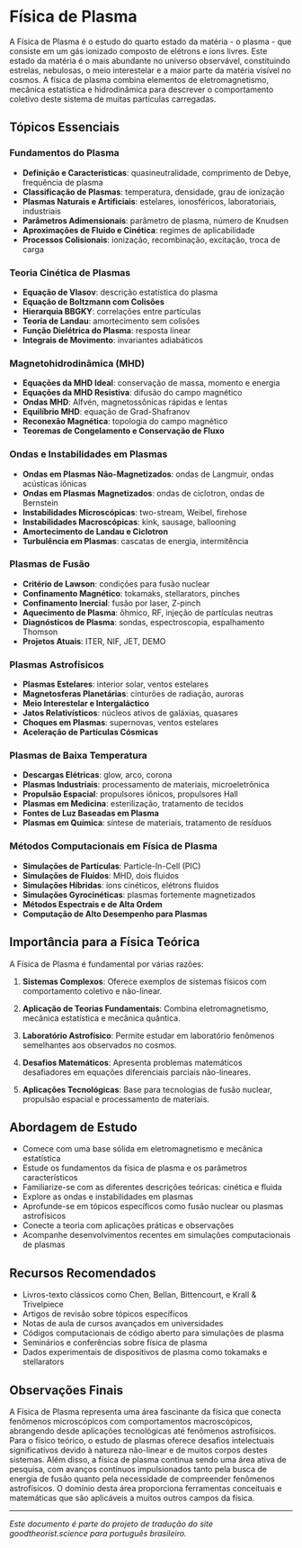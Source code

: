 # Física de Plasma

A Física de Plasma é o estudo do quarto estado da matéria - o plasma - que consiste em um gás ionizado composto de elétrons e íons livres. Este estado da matéria é o mais abundante no universo observável, constituindo estrelas, nebulosas, o meio interestelar e a maior parte da matéria visível no cosmos. A física de plasma combina elementos de eletromagnetismo, mecânica estatística e hidrodinâmica para descrever o comportamento coletivo deste sistema de muitas partículas carregadas.

## Tópicos Essenciais

### Fundamentos do Plasma
- **Definição e Características**: quasineutralidade, comprimento de Debye, frequência de plasma
- **Classificação de Plasmas**: temperatura, densidade, grau de ionização
- **Plasmas Naturais e Artificiais**: estelares, ionosféricos, laboratoriais, industriais
- **Parâmetros Adimensionais**: parâmetro de plasma, número de Knudsen
- **Aproximações de Fluido e Cinética**: regimes de aplicabilidade
- **Processos Colisionais**: ionização, recombinação, excitação, troca de carga

### Teoria Cinética de Plasmas
- **Equação de Vlasov**: descrição estatística do plasma
- **Equação de Boltzmann com Colisões**
- **Hierarquia BBGKY**: correlações entre partículas
- **Teoria de Landau**: amortecimento sem colisões
- **Função Dielétrica do Plasma**: resposta linear
- **Integrais de Movimento**: invariantes adiabáticos

### Magnetohidrodinâmica (MHD)
- **Equações da MHD Ideal**: conservação de massa, momento e energia
- **Equações da MHD Resistiva**: difusão do campo magnético
- **Ondas MHD**: Alfvén, magnetossônicas rápidas e lentas
- **Equilíbrio MHD**: equação de Grad-Shafranov
- **Reconexão Magnética**: topologia do campo magnético
- **Teoremas de Congelamento e Conservação de Fluxo**

### Ondas e Instabilidades em Plasmas
- **Ondas em Plasmas Não-Magnetizados**: ondas de Langmuir, ondas acústicas iônicas
- **Ondas em Plasmas Magnetizados**: ondas de ciclotron, ondas de Bernstein
- **Instabilidades Microscópicas**: two-stream, Weibel, firehose
- **Instabilidades Macroscópicas**: kink, sausage, ballooning
- **Amortecimento de Landau e Ciclotron**
- **Turbulência em Plasmas**: cascatas de energia, intermitência

### Plasmas de Fusão
- **Critério de Lawson**: condições para fusão nuclear
- **Confinamento Magnético**: tokamaks, stellarators, pinches
- **Confinamento Inercial**: fusão por laser, Z-pinch
- **Aquecimento de Plasma**: ôhmico, RF, injeção de partículas neutras
- **Diagnósticos de Plasma**: sondas, espectroscopia, espalhamento Thomson
- **Projetos Atuais**: ITER, NIF, JET, DEMO

### Plasmas Astrofísicos
- **Plasmas Estelares**: interior solar, ventos estelares
- **Magnetosferas Planetárias**: cinturões de radiação, auroras
- **Meio Interestelar e Intergaláctico**
- **Jatos Relativísticos**: núcleos ativos de galáxias, quasares
- **Choques em Plasmas**: supernovas, ventos estelares
- **Aceleração de Partículas Cósmicas**

### Plasmas de Baixa Temperatura
- **Descargas Elétricas**: glow, arco, corona
- **Plasmas Industriais**: processamento de materiais, microeletrônica
- **Propulsão Espacial**: propulsores iônicos, propulsores Hall
- **Plasmas em Medicina**: esterilização, tratamento de tecidos
- **Fontes de Luz Baseadas em Plasma**
- **Plasmas em Química**: síntese de materiais, tratamento de resíduos

### Métodos Computacionais em Física de Plasma
- **Simulações de Partículas**: Particle-In-Cell (PIC)
- **Simulações de Fluidos**: MHD, dois fluidos
- **Simulações Híbridas**: íons cinéticos, elétrons fluidos
- **Simulações Gyrocinéticas**: plasmas fortemente magnetizados
- **Métodos Espectrais e de Alta Ordem**
- **Computação de Alto Desempenho para Plasmas**

## Importância para a Física Teórica

A Física de Plasma é fundamental por várias razões:

1. **Sistemas Complexos**: Oferece exemplos de sistemas físicos com comportamento coletivo e não-linear.

2. **Aplicação de Teorias Fundamentais**: Combina eletromagnetismo, mecânica estatística e mecânica quântica.

3. **Laboratório Astrofísico**: Permite estudar em laboratório fenômenos semelhantes aos observados no cosmos.

4. **Desafios Matemáticos**: Apresenta problemas matemáticos desafiadores em equações diferenciais parciais não-lineares.

5. **Aplicações Tecnológicas**: Base para tecnologias de fusão nuclear, propulsão espacial e processamento de materiais.

## Abordagem de Estudo

- Comece com uma base sólida em eletromagnetismo e mecânica estatística
- Estude os fundamentos da física de plasma e os parâmetros característicos
- Familiarize-se com as diferentes descrições teóricas: cinética e fluida
- Explore as ondas e instabilidades em plasmas
- Aprofunde-se em tópicos específicos como fusão nuclear ou plasmas astrofísicos
- Conecte a teoria com aplicações práticas e observações
- Acompanhe desenvolvimentos recentes em simulações computacionais de plasmas

## Recursos Recomendados

- Livros-texto clássicos como Chen, Bellan, Bittencourt, e Krall & Trivelpiece
- Artigos de revisão sobre tópicos específicos
- Notas de aula de cursos avançados em universidades
- Códigos computacionais de código aberto para simulações de plasma
- Seminários e conferências sobre física de plasma
- Dados experimentais de dispositivos de plasma como tokamaks e stellarators

## Observações Finais

A Física de Plasma representa uma área fascinante da física que conecta fenômenos microscópicos com comportamentos macroscópicos, abrangendo desde aplicações tecnológicas até fenômenos astrofísicos. Para o físico teórico, o estudo de plasmas oferece desafios intelectuais significativos devido à natureza não-linear e de muitos corpos destes sistemas. Além disso, a física de plasma continua sendo uma área ativa de pesquisa, com avanços contínuos impulsionados tanto pela busca de energia de fusão quanto pela necessidade de compreender fenômenos astrofísicos. O domínio desta área proporciona ferramentas conceituais e matemáticas que são aplicáveis a muitos outros campos da física.

---

*Este documento é parte do projeto de tradução do site goodtheorist.science para português brasileiro.* 